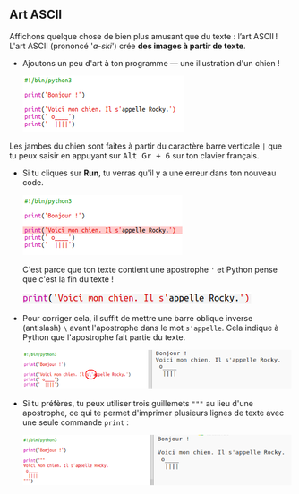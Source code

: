 ## Art ASCII

Affichons quelque chose de bien plus amusant que du texte : l’art ASCII ! L'art ASCII (prononcé '*a-ski*') crée **des images à partir de texte**.

+ Ajoutons un peu d'art à ton programme — une illustration d'un chien !
    
    ![capture d'écran](images/me-dog.png)

Les jambes du chien sont faites à partir du caractère barre verticale `|` que tu peux saisir en appuyant sur <kbd>Alt Gr + 6</kbd> sur ton clavier français.

+ Si tu cliques sur **Run**, tu verras qu'il y a une erreur dans ton nouveau code.
    
    ![capture d'écran](images/me-dog-bug.png)
    
    C'est parce que ton texte contient une apostrophe `'` et Python pense que c'est la fin du texte !
    
    ![capture d'écran](images/me-dog-quote.png)

+ Pour corriger cela, il suffit de mettre une barre oblique inverse (antislash) `\` avant l'apostrophe dans le mot `s'appelle`. Cela indique à Python que l'apostrophe fait partie du texte.
    
    ![capture d'écran](images/me-dog-bug-fix.png)

+ Si tu préfères, tu peux utiliser trois guillemets `"""` au lieu d'une apostrophe, ce qui te permet d'imprimer plusieurs lignes de texte avec une seule commande `print` :
    
    ![capture d'écran](images/me-dog-triple-quote.png)